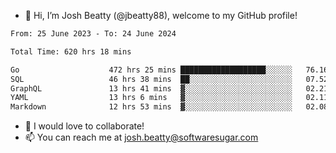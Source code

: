 - 👋 Hi, I’m Josh Beatty (@jbeatty88), welcome to my GitHub profile!

<!--START_SECTION:waka-->

```txt
From: 25 June 2023 - To: 24 June 2024

Total Time: 620 hrs 18 mins

Go                    472 hrs 25 mins ███████████████████░░░░░░   76.16 %
SQL                   46 hrs 38 mins  ██░░░░░░░░░░░░░░░░░░░░░░░   07.52 %
GraphQL               13 hrs 41 mins  ▓░░░░░░░░░░░░░░░░░░░░░░░░   02.21 %
YAML                  13 hrs 6 mins   ▓░░░░░░░░░░░░░░░░░░░░░░░░   02.11 %
Markdown              12 hrs 53 mins  ▓░░░░░░░░░░░░░░░░░░░░░░░░   02.08 %
```

<!--END_SECTION:waka-->

- 💞️ I would love to collaborate!
- 📫 You can reach me at josh.beatty@softwaresugar.com

<!---
jbeatty88/jbeatty88 is a ✨ special ✨ repository because its `README.md` (this file) appears on your GitHub profile.
You can click the Preview link to take a look at your changes.
--->
